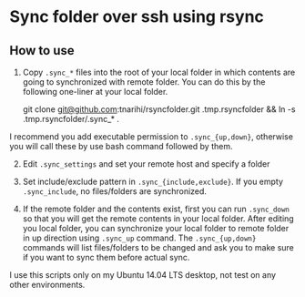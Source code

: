 # Sync folder over ssh using rsync

## How to use

1. Copy `.sync_*` files into the root of your local folder in which contents
  are going to synchronized with remote folder. You can do this by the
  following one-liner at your local folder.

      git clone git@github.com:tnarihi/rsyncfolder.git .tmp.rsyncfolder && ln -s .tmp.rsyncfolder/.sync_* .
  
  I recommend you add executable permission to `.sync_{up,down}`,
  otherwise you will call these by use bash command followed by them.

2. Edit `.sync_settings` and set your remote host and specify a folder

3. Set include/exclude pattern in `.sync_{include,exclude}`.
  If you empty `.sync_include`, no files/folders are synchronized.

4. If the remote folder and the contents exist, first you can run `.sync_down`
  so that you will get the remote contents in your local folder.
  After editing you local folder, you can synchronize your local folder
  to remote folder in up direction using `.sync_up` command.
  The `.sync_{up,down}` commands will list files/folders to be changed and ask 
  you to make sure if you want to sync them before actual sync.

I use this scripts only on my Ubuntu 14.04 LTS desktop, not test on any other environments.
